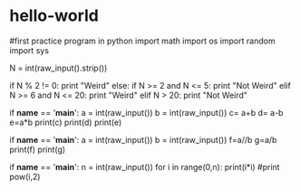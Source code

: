 # hello-world
#first practice program in python
import math
import os
import random
import sys

N = int(raw_input().strip())

if N % 2 != 0:
    print "Weird"
else:
    if N >= 2 and N <= 5:
        print "Not Weird"
    elif N >= 6 and N <= 20:
        print "Weird"
    elif N > 20:
        print "Not Weird"
        
        
  if __name__ == '__main__':
    a = int(raw_input())
    b = int(raw_input())
    c= a+b
    d= a-b
    e=a*b
    print(c)
    print(d)
    print(e)
 
 if __name__ == '__main__':
    a = int(raw_input())
    b = int(raw_input())
    f=a//b
    g=a/b
    print(f)
    print(g)

if __name__ == '__main__':
    n = int(raw_input())
    for i in range(0,n):
        print(i*i)
        #print pow(i,2)
